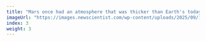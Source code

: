 ```yaml
---
title: "Mars once had an atmosphere that was thicker than Earth's today"
imageUrl: "https://images.newscientist.com/wp-content/uploads/2025/09/15151910/SEI_266234767.jpg?width=788"
index: 3
weight: 3
---
```

